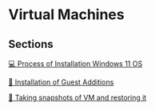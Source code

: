 # Virtual Machines

## Sections

[💻 Process of Installation Windows 11 OS](./vm-install.md)

[💽 Installation of Guest Additions](./guest-additions.md)

[📸 Taking snapshots of VM and restoring it](./vm-snapshots.md)